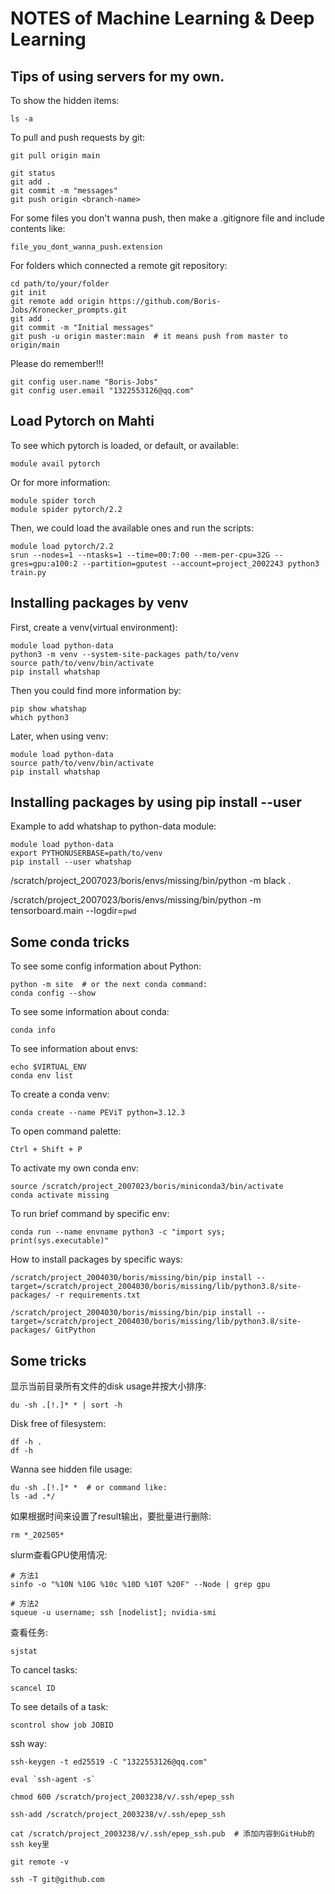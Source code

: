 # NOTES of Machine Learning & Deep Learning



## Tips of using servers for my own.

To show the hidden items:
```shell
ls -a
```
To pull and push requests by git:
```shell
git pull origin main

git status
git add .
git commit -m "messages"
git push origin <branch-name>
```
For some files you don't wanna push, then make a .gitignore file and include contents like:
```shell
file_you_dont_wanna_push.extension
```
For folders which connected a remote git repository:
```shell
cd path/to/your/folder
git init
git remote add origin https://github.com/Boris-Jobs/Kronecker_prompts.git
git add .
git commit -m "Initial messages"
git push -u origin master:main  # it means push from master to origin/main
```
Please do remember!!!
```shell
git config user.name "Boris-Jobs"
git config user.email "1322553126@qq.com"
```





## Load Pytorch on Mahti
To see which pytorch is loaded, or default, or available:
```shell
module avail pytorch
```
Or for more information:
```shell
module spider torch
module spider pytorch/2.2
```
Then, we could load the available ones and run the scripts:
```shell
module load pytorch/2.2
srun --nodes=1 --ntasks=1 --time=00:7:00 --mem-per-cpu=32G --gres=gpu:a100:2 --partition=gputest --account=project_2002243 python3 train.py
```






## Installing packages by venv
First, create a venv(virtual environment):
```shell
module load python-data
python3 -m venv --system-site-packages path/to/venv
source path/to/venv/bin/activate
pip install whatshap
```

Then you could find more information by:
```shell
pip show whatshap
which python3
```
Later, when using venv:
```shell
module load python-data
source path/to/venv/bin/activate
pip install whatshap
```







## Installing packages by using pip install --user

Example to add whatshap to python-data module:
```shell
module load python-data
export PYTHONUSERBASE=path/to/venv
pip install --user whatshap
```


/scratch/project_2007023/boris/envs/missing/bin/python -m black .

/scratch/project_2007023/boris/envs/missing/bin/python -m tensorboard.main --logdir=`pwd`




## Some conda tricks
To see some config information about Python:
```shell
python -m site  # or the next conda command:
conda config --show
```
To see some information about conda:
```shell
conda info
```
To see information about envs:
```shell
echo $VIRTUAL_ENV
conda env list
```
To create a conda venv:
```shell
conda create --name PEViT python=3.12.3
```
To open command palette:
```
Ctrl + Shift + P
```
To activate my own conda env:
```shell
source /scratch/project_2007023/boris/miniconda3/bin/activate
conda activate missing
```
To run brief command by specific env:
```shell
conda run --name envname python3 -c "import sys; print(sys.executable)"
```
How to install packages by specific ways:
```shell
/scratch/project_2004030/boris/missing/bin/pip install --target=/scratch/project_2004030/boris/missing/lib/python3.8/site-packages/ -r requirements.txt

/scratch/project_2004030/boris/missing/bin/pip install --target=/scratch/project_2004030/boris/missing/lib/python3.8/site-packages/ GitPython
```








## Some tricks
显示当前目录所有文件的disk usage并按大小排序:
```shell
du -sh .[!.]* * | sort -h
```
Disk free of filesystem:
```shell
df -h .
df -h
```
Wanna see hidden file usage:
```shell
du -sh .[!.]* *  # or command like:
ls -ad .*/
```
如果根据时间来设置了result输出，要批量进行删除:
```shell
rm *_202505*
```
slurm查看GPU使用情况:
```shell
# 方法1
sinfo -o "%10N %10G %10c %10D %10T %20F" --Node | grep gpu

# 方法2
squeue -u username; ssh [nodelist]; nvidia-smi
```

查看任务:
```shell
sjstat
```
To cancel tasks:
```shell
scancel ID
```
To see details of a task:
```shell
scontrol show job JOBID
```

ssh way:
```shell
ssh-keygen -t ed25519 -C "1322553126@qq.com"

eval `ssh-agent -s`

chmod 600 /scratch/project_2003238/v/.ssh/epep_ssh

ssh-add /scratch/project_2003238/v/.ssh/epep_ssh

cat /scratch/project_2003238/v/.ssh/epep_ssh.pub  # 添加内容到GitHub的ssh key里

git remote -v

ssh -T git@github.com
```
